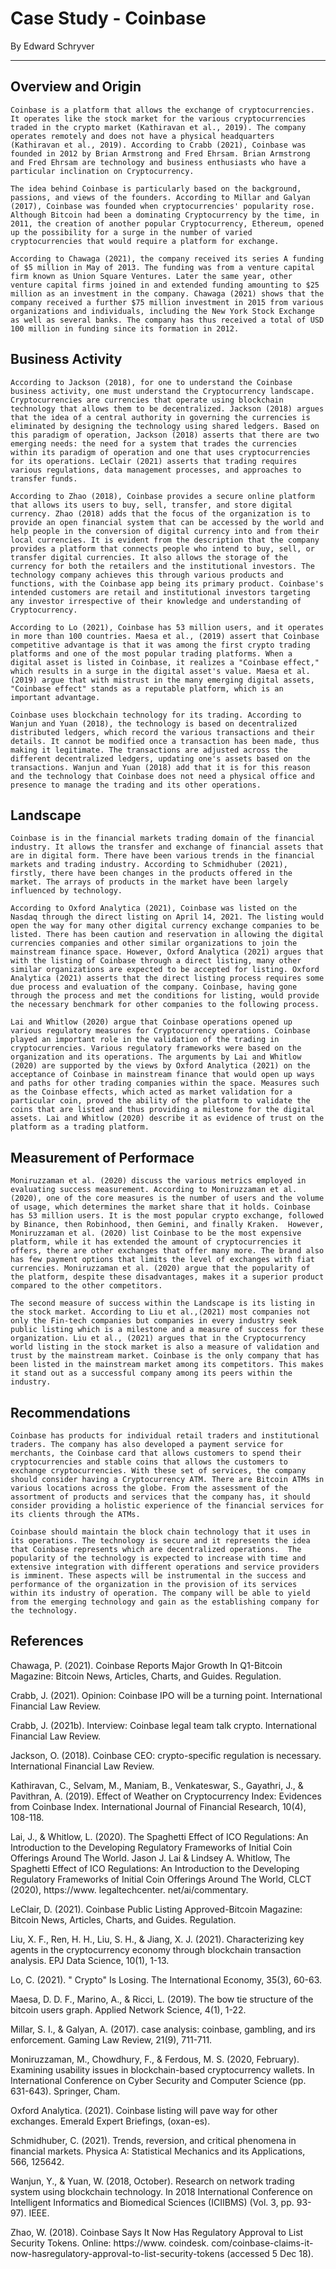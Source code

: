 # Case Study - Coinbase

By Edward Schryver

---

## Overview and Origin
    Coinbase is a platform that allows the exchange of cryptocurrencies. It operates like the stock market for the various cryptocurrencies traded in the crypto market (Kathiravan et al., 2019). The company operates remotely and does not have a physical headquarters (Kathiravan et al., 2019). According to Crabb (2021), Coinbase was founded in 2012 by Brian Armstrong and Fred Ehrsam. Brian Armstrong and Fred Ehrsam are technology and business enthusiasts who have a particular inclination on Cryptocurrency. 

    The idea behind Coinbase is particularly based on the background, passions, and views of the founders. According to Millar and Galyan (2017), Coinbase was founded when cryptocurrencies' popularity rose. Although Bitcoin had been a dominating Cryptocurrency by the time, in 2011, the creation of another popular Cryptocurrency, Ethereum, opened up the possibility for a surge in the number of varied cryptocurrencies that would require a platform for exchange. 

    According to Chawaga (2021), the company received its series A funding of $5 million in May of 2013. The funding was from a venture capital firm known as Union Square Ventures. Later the same year, other venture capital firms joined in and extended funding amounting to $25 million as an investment in the company. Chawaga (2021) shows that the company received a further $75 million investment in 2015 from various organizations and individuals, including the New York Stock Exchange as well as several banks. The company has thus received a total of USD 100 million in funding since its formation in 2012. 

## Business Activity

    According to Jackson (2018), for one to understand the Coinbase business activity, one must understand the Cryptocurrency landscape. Cryptocurrencies are currencies that operate using blockchain technology that allows them to be decentralized. Jackson (2018) argues that the idea of a central authority in governing the currencies is eliminated by designing the technology using shared ledgers. Based on this paradigm of operation, Jackson (2018) asserts that there are two emerging needs: the need for a system that trades the currencies within its paradigm of operation and one that uses cryptocurrencies for its operations. LeClair (2021) asserts that trading requires various regulations, data management processes, and approaches to transfer funds. 

    According to Zhao (2018), Coinbase provides a secure online platform that allows its users to buy, sell, transfer, and store digital currency. Zhao (2018) adds that the focus of the organization is to provide an open financial system that can be accessed by the world and help people in the conversion of digital currency into and from their local currencies. It is evident from the description that the company provides a platform that connects people who intend to buy, sell, or transfer digital currencies. It also allows the storage of the currency for both the retailers and the institutional investors. The technology company achieves this through various products and functions, with the Coinbase app being its primary product. Coinbase's intended customers are retail and institutional investors targeting any investor irrespective of their knowledge and understanding of Cryptocurrency. 

    According to Lo (2021), Coinbase has 53 million users, and it operates in more than 100 countries. Maesa et al., (2019) assert that Coinbase competitive advantage is that it was among the first crypto trading platforms and one of the most popular trading platforms. When a digital asset is listed in Coinbase, it realizes a "Coinbase effect," which results in a surge in the digital asset's value. Maesa et al. (2019) argue that with mistrust in the many emerging digital assets, "Coinbase effect" stands as a reputable platform, which is an important advantage. 

    Coinbase uses blockchain technology for its trading. According to Wanjun and Yuan (2018), the technology is based on decentralized distributed ledgers, which record the various transactions and their details. It cannot be modified once a transaction has been made, thus making it legitimate. The transactions are adjusted across the different decentralized ledgers, updating one's assets based on the transactions. Wanjun and Yuan (2018) add that it is for this reason and the technology that Coinbase does not need a physical office and presence to manage the trading and its other operations.

## Landscape

    Coinbase is in the financial markets trading domain of the financial industry. It allows the transfer and exchange of financial assets that are in digital form. There have been various trends in the financial markets and trading industry. According to Schmidhuber (2021), firstly, there have been changes in the products offered in the market. The arrays of products in the market have been largely influenced by technology. 

    According to Oxford Analytica (2021), Coinbase was listed on the Nasdaq through the direct listing on April 14, 2021. The listing would open the way for many other digital currency exchange companies to be listed. There has been caution and reservation in allowing the digital currencies companies and other similar organizations to join the mainstream finance space. However, Oxford Analytica (2021) argues that with the listing of Coinbase through a direct listing, many other similar organizations are expected to be accepted for listing. Oxford Analytica (2021) asserts that the direct listing process requires some due process and evaluation of the company. Coinbase, having gone through the process and met the conditions for listing, would provide the necessary benchmark for other companies to the following process.

    Lai and Whitlow (2020) argue that Coinbase operations opened up various regulatory measures for Cryptocurrency operations. Coinbase played an important role in the validation of the trading in cryptocurrencies. Various regulatory frameworks were based on the organization and its operations. The arguments by Lai and Whitlow (2020) are supported by the views by Oxford Analytica (2021) on the acceptance of Coinbase in mainstream finance that would open up ways and paths for other trading companies within the space. Measures such as the Coinbase effects, which acted as market validation for a particular coin, proved the ability of the platform to validate the coins that are listed and thus providing a milestone for the digital assets. Lai and Whitlow (2020) describe it as evidence of trust on the platform as a trading platform.

## Measurement of Performace

    Moniruzzaman et al. (2020) discuss the various metrics employed in evaluating success measurement. According to Moniruzzaman et al. (2020), one of the core measures is the number of users and the volume of usage, which determines the market share that it holds. Coinbase has 53 million users. It is the most popular crypto exchange, followed by Binance, then Robinhood, then Gemini, and finally Kraken.  However, Moniruzzaman et al. (2020) list Coinbase to be the most expensive platform, while it has extended the amount of cryptocurrencies it offers, there are other exchanges that offer many more. The brand also has few payment options that limits the level of exchanges with fiat currencies. Moniruzzaman et al. (2020) argue that the popularity of the platform, despite these disadvantages, makes it a superior product compared to the other competitors. 

    The second measure of success within the Landscape is its listing in the stock market. According to Liu et al.,(2021) most companies not only the Fin-tech companies but companies in every industry seek public listing which is a milestone and a measure of success for these organization. Liu et al., (2021) argues that in the Cryptocurrency world listing in the stock market is also a measure of validation and trust by the mainstream market. Coinbase is the only company that has been listed in the mainstream market among its competitors. This makes it stand out as a successful company among its peers within the industry. 

## Recommendations

    Coinbase has products for individual retail traders and institutional traders. The company has also developed a payment service for merchants, the Coinbase card that allows customers to spend their cryptocurrencies and stable coins that allows the customers to exchange cryptocurrencies. With these set of services, the company should consider having a Cryptocurrency ATM. There are Bitcoin ATMs in various locations across the globe. From the assessment of the assortment of products and services that the company has, it should consider providing a holistic experience of the financial services for its clients through the ATMs. 

    Coinbase should maintain the block chain technology that it uses in its operations. The technology is secure and it represents the idea that Coinbase represents which are decentralized operations.  The popularity of the technology is expected to increase with time and extensive integration with different operations and service providers is imminent. These aspects will be instrumental in the success and performance of the organization in the provision of its services within its industry of operation. The company will be able to yield from the emerging technology and gain as the establishing company for the technology. 

## References

Chawaga, P. (2021). Coinbase Reports Major Growth In Q1-Bitcoin Magazine: Bitcoin News, Articles, Charts, and Guides. Regulation.

Crabb, J. (2021). Opinion: Coinbase IPO will be a turning point. International Financial Law Review.

Crabb, J. (2021b). Interview: Coinbase legal team talk crypto. International Financial Law Review.

Jackson, O. (2018). Coinbase CEO: crypto-specific regulation is necessary. International Financial Law Review.

Kathiravan, C., Selvam, M., Maniam, B., Venkateswar, S., Gayathri, J., & Pavithran, A. (2019). Effect of Weather on Cryptocurrency Index: Evidences from Coinbase Index. International Journal of Financial Research, 10(4), 108-118.

Lai, J., & Whitlow, L. (2020). The Spaghetti Effect of ICO Regulations: An Introduction to the Developing Regulatory Frameworks of Initial Coin Offerings Around The World. Jason J. Lai & Lindsey A. Whitlow, The Spaghetti Effect of ICO Regulations: An Introduction to the Developing Regulatory Frameworks of Initial Coin Offerings Around The World, CLCT (2020), https://www. legaltechcenter. net/ai/commentary.

LeClair, D. (2021). Coinbase Public Listing Approved-Bitcoin Magazine: Bitcoin News, Articles, Charts, and Guides. Regulation.

Liu, X. F., Ren, H. H., Liu, S. H., & Jiang, X. J. (2021). Characterizing key agents in the cryptocurrency economy through blockchain transaction analysis. EPJ Data Science, 10(1), 1-13.

Lo, C. (2021). " Crypto" Is Losing. The International Economy, 35(3), 60-63.

Maesa, D. D. F., Marino, A., & Ricci, L. (2019). The bow tie structure of the bitcoin users graph. Applied Network Science, 4(1), 1-22.

Millar, S. I., & Galyan, A. (2017). case analysis: coinbase, gambling, and irs enforcement. Gaming Law Review, 21(9), 711-711.

Moniruzzaman, M., Chowdhury, F., & Ferdous, M. S. (2020, February). Examining usability issues in blockchain-based cryptocurrency wallets. In International Conference on Cyber Security and Computer Science (pp. 631-643). Springer, Cham.

Oxford Analytica. (2021). Coinbase listing will pave way for other exchanges. Emerald Expert Briefings, (oxan-es).

Schmidhuber, C. (2021). Trends, reversion, and critical phenomena in financial markets. Physica A: Statistical Mechanics and its Applications, 566, 125642.

Wanjun, Y., & Yuan, W. (2018, October). Research on network trading system using blockchain technology. In 2018 International Conference on Intelligent Informatics and Biomedical Sciences (ICIIBMS) (Vol. 3, pp. 93-97). IEEE.

Zhao, W. (2018). Coinbase Says It Now Has Regulatory Approval to List Security Tokens. Online: https://www. coindesk. com/coinbase-claims-it-now-hasregulatory-approval-to-list-security-tokens (accessed 5 Dec 18).










